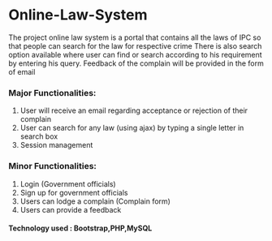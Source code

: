 # Online-Law-System

The project online law system is a portal that contains all the laws of IPC so that people can search for the law for respective crime
There is also search option available where user can find or search according to his requirement by entering his query.
Feedback of the complain will be provided in the form of email


### Major Functionalities:
1. User will receive an email regarding acceptance or rejection of their complain
2. User can search for any law (using ajax) by typing a single letter in search box
3. Session management


### Minor Functionalities:
1. Login (Government officials)
2. Sign up for government officials
3. Users can lodge a complain (Complain form)
4. Users can provide a feedback

#### Technology used : Bootstrap,PHP,MySQL
